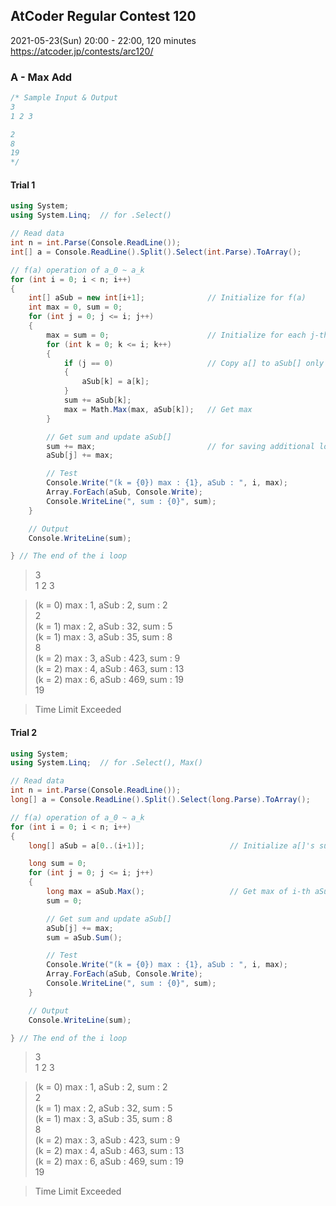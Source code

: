 ## AtCoder Regular Contest 120
2021-05-23(Sun) 20:00 - 22:00, 120 minutes  
https://atcoder.jp/contests/arc120/


### A - Max Add

```cs
/* Sample Input & Output
3
1 2 3

2
8
19
*/
```

#### Trial 1

```cs
using System;
using System.Linq;  // for .Select()
```

```cs
// Read data
int n = int.Parse(Console.ReadLine());
int[] a = Console.ReadLine().Split().Select(int.Parse).ToArray();

// f(a) operation of a_0 ~ a_k
for (int i = 0; i < n; i++)
{
    int[] aSub = new int[i+1];              // Initialize for f(a)
    int max = 0, sum = 0;
    for (int j = 0; j <= i; j++)
    {
        max = sum = 0;                      // Initialize for each j-th loop
        for (int k = 0; k <= i; k++)
        {
            if (j == 0)                     // Copy a[] to aSub[] only when j == 0
            {
                aSub[k] = a[k];
            }
            sum += aSub[k];
            max = Math.Max(max, aSub[k]);   // Get max
        }

        // Get sum and update aSub[]
        sum += max;                         // for saving additional loop to calculate sum
        aSub[j] += max;

        // Test
        Console.Write("(k = {0}) max : {1}, aSub : ", i, max);
        Array.ForEach(aSub, Console.Write);
        Console.WriteLine(", sum : {0}", sum);
    }

    // Output
    Console.WriteLine(sum);

} // The end of the i loop
```

> 3  
> 1 2 3

> (k = 0) max : 1, aSub : 2, sum : 2  
> 2  
> (k = 1) max : 2, aSub : 32, sum : 5  
> (k = 1) max : 3, aSub : 35, sum : 8  
> 8  
> (k = 2) max : 3, aSub : 423, sum : 9  
> (k = 2) max : 4, aSub : 463, sum : 13  
> (k = 2) max : 6, aSub : 469, sum : 19  
> 19

> Time Limit Exceeded

#### Trial 2

```cs
using System;
using System.Linq;  // for .Select(), Max()
```

```cs
// Read data
int n = int.Parse(Console.ReadLine());                                  // 3
long[] a = Console.ReadLine().Split().Select(long.Parse).ToArray();     // 1 2 3

// f(a) operation of a_0 ~ a_k
for (int i = 0; i < n; i++)
{
    long[] aSub = a[0..(i+1)];                   // Initialize a[]'s subset : [1], [1, 2], [1, 2, 3]

    long sum = 0;
    for (int j = 0; j <= i; j++)
    {
        long max = aSub.Max();                   // Get max of i-th aSub[]
        sum = 0;

        // Get sum and update aSub[]
        aSub[j] += max;
        sum = aSub.Sum();

        // Test
        Console.Write("(k = {0}) max : {1}, aSub : ", i, max);
        Array.ForEach(aSub, Console.Write);
        Console.WriteLine(", sum : {0}", sum);
    }

    // Output
    Console.WriteLine(sum);

} // The end of the i loop
```

> 3  
> 1 2 3

> (k = 0) max : 1, aSub : 2, sum : 2  
> 2  
> (k = 1) max : 2, aSub : 32, sum : 5  
> (k = 1) max : 3, aSub : 35, sum : 8  
> 8  
> (k = 2) max : 3, aSub : 423, sum : 9  
> (k = 2) max : 4, aSub : 463, sum : 13  
> (k = 2) max : 6, aSub : 469, sum : 19  
> 19

> Time Limit Exceeded